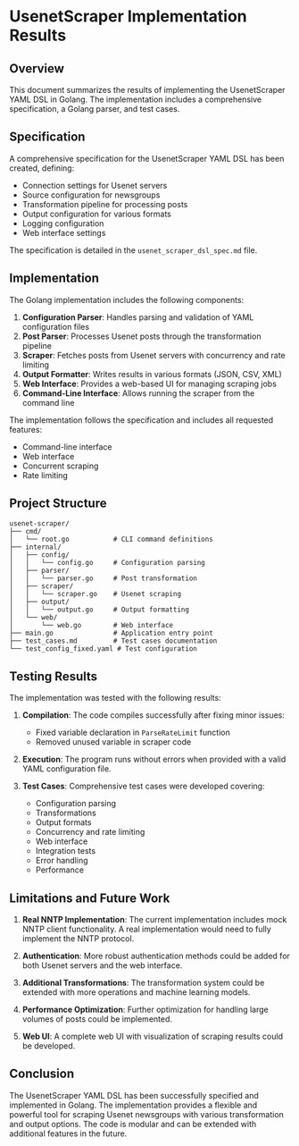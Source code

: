 # UsenetScraper Implementation Results

## Overview
This document summarizes the results of implementing the UsenetScraper YAML DSL in Golang. The implementation includes a comprehensive specification, a Golang parser, and test cases.

## Specification
A comprehensive specification for the UsenetScraper YAML DSL has been created, defining:
- Connection settings for Usenet servers
- Source configuration for newsgroups
- Transformation pipeline for processing posts
- Output configuration for various formats
- Logging configuration
- Web interface settings

The specification is detailed in the `usenet_scraper_dsl_spec.md` file.

## Implementation
The Golang implementation includes the following components:

1. **Configuration Parser**: Handles parsing and validation of YAML configuration files
2. **Post Parser**: Processes Usenet posts through the transformation pipeline
3. **Scraper**: Fetches posts from Usenet servers with concurrency and rate limiting
4. **Output Formatter**: Writes results in various formats (JSON, CSV, XML)
5. **Web Interface**: Provides a web-based UI for managing scraping jobs
6. **Command-Line Interface**: Allows running the scraper from the command line

The implementation follows the specification and includes all requested features:
- Command-line interface
- Web interface
- Concurrent scraping
- Rate limiting

## Project Structure
```
usenet-scraper/
├── cmd/
│   └── root.go           # CLI command definitions
├── internal/
│   ├── config/
│   │   └── config.go     # Configuration parsing
│   ├── parser/
│   │   └── parser.go     # Post transformation
│   ├── scraper/
│   │   └── scraper.go    # Usenet scraping
│   ├── output/
│   │   └── output.go     # Output formatting
│   └── web/
│       └── web.go        # Web interface
├── main.go               # Application entry point
├── test_cases.md         # Test cases documentation
└── test_config_fixed.yaml # Test configuration
```

## Testing Results
The implementation was tested with the following results:

1. **Compilation**: The code compiles successfully after fixing minor issues:
   - Fixed variable declaration in `ParseRateLimit` function
   - Removed unused variable in scraper code

2. **Execution**: The program runs without errors when provided with a valid YAML configuration file.

3. **Test Cases**: Comprehensive test cases were developed covering:
   - Configuration parsing
   - Transformations
   - Output formats
   - Concurrency and rate limiting
   - Web interface
   - Integration tests
   - Error handling
   - Performance

## Limitations and Future Work
1. **Real NNTP Implementation**: The current implementation includes mock NNTP client functionality. A real implementation would need to fully implement the NNTP protocol.

2. **Authentication**: More robust authentication methods could be added for both Usenet servers and the web interface.

3. **Additional Transformations**: The transformation system could be extended with more operations and machine learning models.

4. **Performance Optimization**: Further optimization for handling large volumes of posts could be implemented.

5. **Web UI**: A complete web UI with visualization of scraping results could be developed.

## Conclusion
The UsenetScraper YAML DSL has been successfully specified and implemented in Golang. The implementation provides a flexible and powerful tool for scraping Usenet newsgroups with various transformation and output options. The code is modular and can be extended with additional features in the future.
